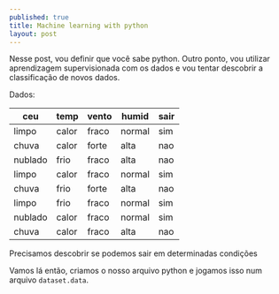 ```yaml
---
published: true
title: Machine learning with python
layout: post
---
```

Nesse post, vou definir que você sabe python. Outro ponto, vou utilizar aprendizagem supervisionada com os dados e vou tentar descobrir a classificação de novos dados.

Dados:

| ceu 	  | temp  | vento | humid  | sair |
|---------|-------|-------|--------|------|
| limpo   | calor | fraco | normal | sim  |
| chuva   | calor | forte | alta   | nao  |
| nublado | frio  | fraco | alta   | nao  |
| limpo   | calor | fraco | normal | sim  |
| chuva   | frio  | forte | alta   | nao  |
| limpo   | frio  | fraco | normal | sim  |
| nublado | calor | fraco | normal | sim  |
| chuva   | calor | fraco | alta   | nao  |

Precisamos descobrir se podemos sair em determinadas condições

Vamos lá então, criamos o nosso arquivo python e jogamos isso num arquivo `dataset.data`.

```python



```